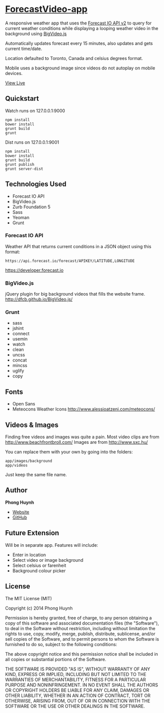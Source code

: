 # [ForecastVideo-app](http://www.phonghuynh.ca/forecastvideo/)
A responsive weather app that uses the [Forecast IO API v2](https://developer.forecast.io
) to query for current weather conditions while displaying a looping weather video in the background using [BigVideo.js](http://dfcb.github.io/BigVideo.js/
)

Automatically updates forecast every 15 minutes, also updates and gets current time/date.

Location defaulted to Toronto, Canada and celsius degrees format.

Mobile uses a background image since videos do not autoplay on mobile devices.

[View Live](http://www.phonghuynh.ca/forecastvideo/)

## Quickstart
Watch runs on 127.0.0.1:9000
```
npm install
bower install
grunt build
grunt
```

Dist runs on 127.0.0.1:9001
```
npm install
bower install
grunt build
grunt publish
grunt server-dist
```

## Technologies Used
* Forecast IO API
* BigVideo.js
* Zurb Foundation 5
* Sass
* Yeoman
* Grunt

### Forecast IO API
Weather API that returns current conditions in a JSON object using this format:
```
https://api.forecast.io/forecast/APIKEY/LATITUDE,LONGITUDE
```

https://developer.forecast.io

### BigVideo.js
jQuery plugin for big background videos that fills the website frame.
http://dfcb.github.io/BigVideo.js/

### Grunt
* sass
* jshint
* connect
* usemin
* watch
* clean
* uncss
* concat
* mincss
* uglify
* copy

## Fonts
* Open Sans
* Meteocons Weather Icons http://www.alessioatzeni.com/meteocons/

## Videos & Images
Finding free videos and images was quite a pain.
Most video clips are from http://www.beachfrontbroll.com/
Images are from http://www.sxc.hu/

You can replace them with your own by going into the folders:
```
app/images/background
app/videos
```
Just keep the same file name.

## Author
**Phong Huynh**
+ [Website](http://phonghuynh.ca)
+ [GitHub](http://github.com/xphong)

## Future Extension
Will be in separate app.
Features will include:
* Enter in location
* Select video or image background
* Select celsius or farenheit
* Background colour picker

## License
The MIT License (MIT)

Copyright (c) 2014 Phong Huynh

Permission is hereby granted, free of charge, to any person obtaining a copy
of this software and associated documentation files (the "Software"), to deal
in the Software without restriction, including without limitation the rights
to use, copy, modify, merge, publish, distribute, sublicense, and/or sell
copies of the Software, and to permit persons to whom the Software is
furnished to do so, subject to the following conditions:

The above copyright notice and this permission notice shall be included in all
copies or substantial portions of the Software.

THE SOFTWARE IS PROVIDED "AS IS", WITHOUT WARRANTY OF ANY KIND, EXPRESS OR
IMPLIED, INCLUDING BUT NOT LIMITED TO THE WARRANTIES OF MERCHANTABILITY,
FITNESS FOR A PARTICULAR PURPOSE AND NONINFRINGEMENT. IN NO EVENT SHALL THE
AUTHORS OR COPYRIGHT HOLDERS BE LIABLE FOR ANY CLAIM, DAMAGES OR OTHER
LIABILITY, WHETHER IN AN ACTION OF CONTRACT, TORT OR OTHERWISE, ARISING FROM,
OUT OF OR IN CONNECTION WITH THE SOFTWARE OR THE USE OR OTHER DEALINGS IN THE
SOFTWARE.
